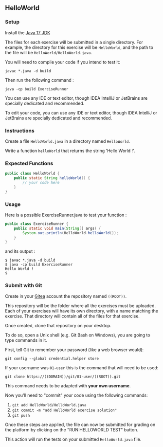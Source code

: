 ## HelloWorld

### Setup

Install the [Java 17 JDK](https://www.oracle.com/java/technologies/javase/jdk17-archive-downloads.html)

The files for each exercise will be submitted in a single directory. For example, the directory for this exercise will be `HelloWorld`, and the path to the file will be `HelloWorld/HelloWorld.java`.

You will need to compile your code if you intend to test it:

```shell
javac *.java -d build
```

Then run the following command :

```shell
java -cp build ExerciseRunner
```

You can use any IDE or text editor, though IDEA IntelliJ or JetBrains are specially dedicated and recommended.

To edit your code, you can use any IDE or text editor, though IDEA IntelliJ or JetBrains are specially dedicated and recommended.

### Instructions

Create a file `HelloWorld.java` in a directory named `HelloWorld`.

Write a function `helloWorld` that returns the string 'Hello World !'.

### Expected Functions

```java
public class HelloWorld {
    public static String helloWorld() {
        // your code here
    }
}
```

### Usage

Here is a possible ExerciseRunner.java to test your function :

```java
public class ExerciseRunner {
    public static void main(String[] args) {
        System.out.println(HelloWorld.helloWorld());
    }
}
```

and its output :

```shell
$ javac *.java -d build
$ java -cp build ExerciseRunner
Hello World !
$
```

### Submit with Git

Create in your [Gitea](<https://((DOMAIN))/git>) account the repository named `((ROOT))`.

This repository will be the folder where all the exercises must be uploaded. Each of your exercises will have its own directory, with a name matching the exercise. That directory will contain all of the files for that exercise.

Once created, clone that repository on your desktop.

To do so, open a Unix shell (e.g. Git Bash on Windows), you are going to type commands in it.

First, tell Git to remember your password (like a web browser would):

```
git config --global credential.helper store
```

If your username was `01-user` this is the command that will need to be used:

```
git clone https://((DOMAIN))/git/01-user/((ROOT)).git
```

This command needs to be adapted with **your own username**.

Now you'll need to "commit" your code using the following commands:

1. `git add HelloWorld/HelloWorld.java`
2. `git commit -m "add HelloWorld exercise solution"`
3. `git push`

Once these steps are applied, the file can now be submitted for grading on the platform by clicking on the "RUN HELLOWORLD TEST" button.

This action will run the tests on your submitted `HelloWorld.java` file.